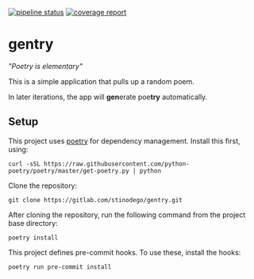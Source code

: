 [![pipeline status](https://gitlab.com/stinodego/gentry/badges/develop/pipeline.svg)](https://gitlab.com/stinodego/gentry/-/commits/develop)
[![coverage report](https://gitlab.com/stinodego/gentry/badges/develop/coverage.svg)](https://gitlab.com/stinodego/gentry/-/commits/develop)

# gentry

_"Poetry is elementary"_

This is a simple application that pulls up a random poem.

In later iterations, the app will **gen**erate poe**try** automatically.

## Setup

This project uses [poetry](https://python-poetry.org/) for dependency management. Install this first, using:

`curl -sSL https://raw.githubusercontent.com/python-poetry/poetry/master/get-poetry.py | python`

Clone the repository:

`git clone https://gitlab.com/stinodego/gentry.git`

After cloning the repository, run the following command from the project base directory:

`poetry install`

This project defines pre-commit hooks. To use these, install the hooks:

`poetry run pre-commit install`

